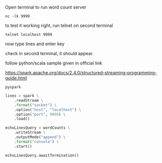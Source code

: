 Open terminal to run word count server

```
nc -lk 9999
```

to test it working right, run telnet on second terminal

```
telnet localhost 9999
```

now type lines and enter key 

check in second terminal, it should appear.


follow python/scala sample given in official link

https://spark.apache.org/docs/2.4.0/structured-streaming-programming-guide.html



```
pyspark
```


```python
lines = spark \
    .readStream \
    .format("socket") \
    .option("host", "localhost") \
    .option("port", 9999) \
    .load()
```

```python
echoLinesQuery = wordCounts \
    .writeStream \
    .outputMode("append") \
    .format("console") \
    .start()
```

```
echoLinesQuery.awaitTermination()
```

